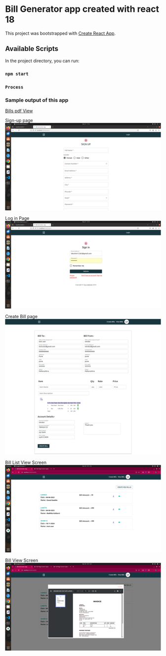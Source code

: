 # Bill Generator app created with react 18
This project was bootstrapped with [Create React App](https://github.com/facebook/create-react-app).

## Available Scripts

In the project directory, you can run:

### `npm start`

### `Process`

### Sample output of this app
[Bills pdf View](LA66776.pdf)


Sign-up page
![Bills List View](assets/signup.png)

Log in Page
![Bills List View](assets/login.png)

Create Bill page 
![Bills List View](assets/createBill.png)

Bill List View Screen
![Bills List View](assets/viewList.png)

Bill View Screen
![Bills List View](assets/viewBills.png)

